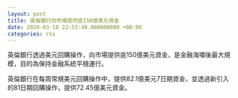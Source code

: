 ```yaml
---
layout: post
title: 英倫銀行向市場提供逾150億美元資金
date: 2020-03-18 22:53:49.000000000 +08:00
categories: rss
---
```


英倫銀行透過美元回購操作，向市場提供逾150億美元資金，是金融海嘯後最大規模，目的為保持金融系統平穩運行。

英倫銀行在每周常規美元回購操作中，提供82.1億美元7日期資金，並透過新引入的81日期回購操作，提供72.45億美元資金。
